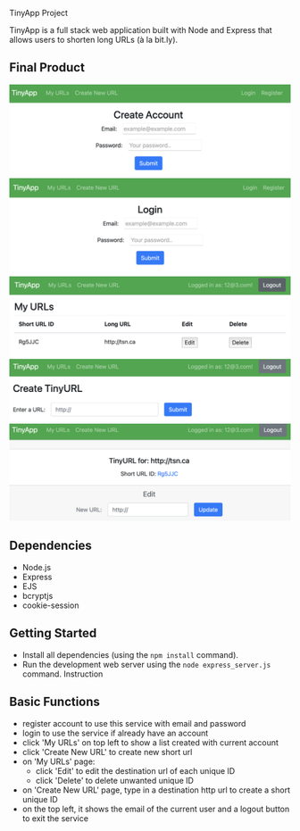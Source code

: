  TinyApp Project

TinyApp is a full stack web application built with Node and Express that allows users to shorten long URLs (à la bit.ly).

## Final Product

!["screenshot of /register page "](https://github.com/Delnir1908/tinyapp/blob/main/docs/1.%20register.png)
!["screenshot of /login page"](https://github.com/Delnir1908/tinyapp/blob/main/docs/2.%20login.png)
!["screenshot of /urls page"](https://github.com/Delnir1908/tinyapp/blob/main/docs/3.%20urls.png)
!["screenshot of /urls/new page"](https://github.com/Delnir1908/tinyapp/blob/main/docs/4.%20create%20new%20url.png)
!["screenshot of /urls/:id page"](https://github.com/Delnir1908/tinyapp/blob/main/docs/5.%20edit%20existing%20url.png)


## Dependencies

- Node.js
- Express
- EJS
- bcryptjs
- cookie-session

## Getting Started

- Install all dependencies (using the `npm install` command).
- Run the development web server using the `node express_server.js` command.
Instruction

## Basic Functions
- register account to use this service with email and password
- login to use the service if already have an account
- click 'My URLs' on top left to show a list created with current account
- click 'Create New URL' to create new short url
- on 'My URLs' page:
  * click 'Edit' to edit the destination url of each unique ID 
  * click 'Delete' to delete unwanted unique ID
- on 'Create New URL' page, type in a destination http url to create a short unique ID
- on the top left, it shows the email of the current user and a logout button to exit the service